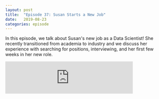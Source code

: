 ```yaml
---
layout: post
title:  "Episode 37: Susan Starts a New Job"
date:   2019-08-23
categories: episode
---
```


In this episode, we talk about Susan's new job as a Data Scientist!  She recently transitioned from academia to industry and we discuss her experience with searching for positions, interviewing, and her first few weeks in her new role.

<iframe src="https://anchor.fm/databytes/embed/episodes/37-Susan-Starts-a-New-Job-e4tojg" height="102px" width="400px" frameborder="0" scrolling="no"></iframe>